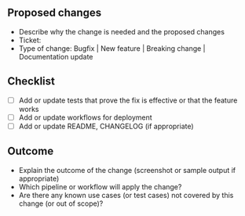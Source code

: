 ## Proposed changes
- Describe why the change is needed and the proposed changes
- Ticket:
- Type of change: Bugfix | New feature | Breaking change | Documentation update

## Checklist
- [ ] Add or update tests that prove the fix is effective or that the feature works
- [ ] Add or update workflows for deployment
- [ ] Add or update README, CHANGELOG (if appropriate)

## Outcome
- Explain the outcome of the change (screenshot or sample output if appropriate)
- Which pipeline or workflow will apply the change?
- Are there any known use cases (or test cases) not covered by this change (or out of scope)?
